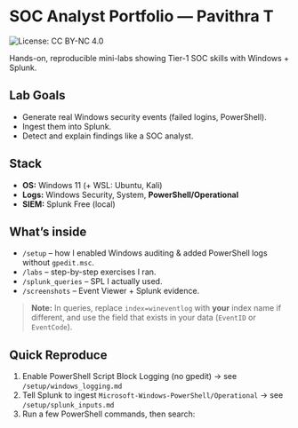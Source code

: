 # SOC Analyst Portfolio — Pavithra T

![License: CC BY-NC 4.0](https://img.shields.io/badge/License-CC%20BY--NC%204.0-lightgrey.svg)

Hands-on, reproducible mini-labs showing Tier-1 SOC skills with Windows + Splunk.

## Lab Goals
- Generate real Windows security events (failed logins, PowerShell).
- Ingest them into Splunk.
- Detect and explain findings like a SOC analyst.

## Stack
- **OS:** Windows 11 (+ WSL: Ubuntu, Kali)
- **Logs:** Windows Security, System, **PowerShell/Operational**
- **SIEM:** Splunk Free (local)

## What’s inside
- `/setup` – how I enabled Windows auditing & added PowerShell logs without `gpedit.msc`.
- `/labs` – step-by-step exercises I ran.
- `/splunk_queries` – SPL I actually used.
- `/screenshots` – Event Viewer + Splunk evidence.

> **Note:** In queries, replace `index=wineventlog` with **your** index name if different, and use the field that exists in your data (`EventID` or `EventCode`).

## Quick Reproduce
1) Enable PowerShell Script Block Logging (no gpedit) → see `/setup/windows_logging.md`  
2) Tell Splunk to ingest `Microsoft-Windows-PowerShell/Operational` → see `/setup/splunk_inputs.md`  
3) Run a few PowerShell commands, then search:

